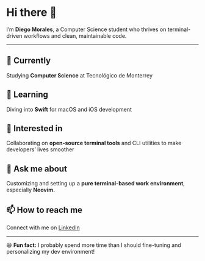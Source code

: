 # Hi there 👋

I’m **Diego Morales**, a Computer Science student who thrives on terminal-driven workflows and clean, maintainable code.

---

## 🔭 Currently  
Studying **Computer Science** at Tecnológico de Monterrey

## 🌱 Learning  
Diving into **Swift** for macOS and iOS development

## 👯 Interested in  
Collaborating on **open-source terminal tools** and CLI utilities to make developers’ lives smoother

## 💬 Ask me about  
Customizing and setting up a **pure terminal-based work environment**, especially **Neovim.**

## 📫 How to reach me  
Connect with me on [LinkedIn](https://www.linkedin.com/in/ivmg5/)

---

😄 **Fun fact:** I probably spend more time than I should fine-tuning and personalizing my dev environment!  
